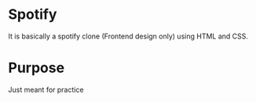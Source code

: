 # Spotify
It is basically a spotify clone (Frontend design only) using HTML and CSS.

# Purpose
Just meant for practice

